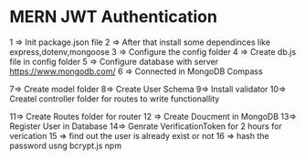 # MERN JWT Authentication  

1 => Init package.json file
2 => After that install some dependinces like express,dotenv,mongoose
3 => Configure the config folder
4 => Create db.js file in config folder
5 => Configure database with server https://www.mongodb.com/
6 => Connected in MongoDB Compass


7=> Create model folder
8=> Create User Schema
9=> Install validator
10=> Createl controller folder for  routes to write functionallity

11=> Create Routes folder for router 
12 => Create Doucment in MongoDB
13=> Register User in Database 
14=> Genrate VerificationToken for 2 hours for verication
15 => find out the user is already exist or not 
16 => hash the password usng bcrypt.js npm
